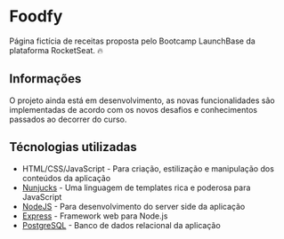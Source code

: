 # Foodfy


Página fictícia de receitas proposta pelo Bootcamp LaunchBase da plataforma RocketSeat. :fire:


## Informações

O projeto ainda está em desenvolvimento, as novas funcionalidades são implementadas de acordo com os novos desafios e conhecimentos passados ao decorrer do curso. 

<!-- ## Iniciando o projeto

- clone o repositório `git clone https://github.com/leoorlandin/Foodfy`
- vá até a raiz do projeto `cd /Foodfy`
- `npm install` para a instalação de todas as dependências da aplicação
- `npm start` para inicar o servidor e visualizar a aplicação em sua porta 5000 -->

## Técnologias utilizadas

- HTML/CSS/JavaScript - Para criação, estilização e manipulação dos conteúdos da aplicação
- [Nunjucks](https://mozilla.github.io/nunjucks) - Uma linguagem de templates rica e poderosa para JavaScript
- [NodeJS](https://nodejs.org/en/) - Para desenvolvimento do server side da aplicação
- [Express](https://expressjs.com/) - Framework web para Node.js
- [PostgreSQL](https://www.postgresql.org/) - Banco de dados relacional da aplicação

<!-- ## Necessário para utilizar a aplicação

- [NodeJS](https://nodejs.org/en/)
- [NPM](https://www.npmjs.com/) ou qualquer outro gerenciador de pacotes de sua preferência -->